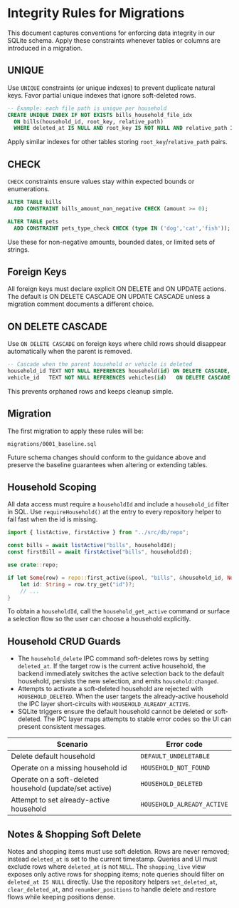 # Integrity Rules for Migrations

This document captures conventions for enforcing data integrity in our SQLite schema. Apply these constraints whenever tables or columns are introduced in a migration.

## UNIQUE

Use `UNIQUE` constraints (or unique indexes) to prevent duplicate natural keys. Favor partial unique indexes that ignore soft-deleted rows.

```sql
-- Example: each file path is unique per household
CREATE UNIQUE INDEX IF NOT EXISTS bills_household_file_idx
  ON bills(household_id, root_key, relative_path)
  WHERE deleted_at IS NULL AND root_key IS NOT NULL AND relative_path IS NOT NULL;
```

Apply similar indexes for other tables storing `root_key`/`relative_path` pairs.

## CHECK

`CHECK` constraints ensure values stay within expected bounds or enumerations.

```sql
ALTER TABLE bills
  ADD CONSTRAINT bills_amount_non_negative CHECK (amount >= 0);

ALTER TABLE pets
  ADD CONSTRAINT pets_type_check CHECK (type IN ('dog','cat','fish'));
```

Use these for non-negative amounts, bounded dates, or limited sets of strings.

## Foreign Keys

All foreign keys must declare explicit ON DELETE and ON UPDATE actions. The default is ON DELETE CASCADE ON UPDATE CASCADE unless a migration comment documents a different choice.

## ON DELETE CASCADE

Use `ON DELETE CASCADE` on foreign keys where child rows should disappear automatically when the parent is removed.

```sql
-- Cascade when the parent household or vehicle is deleted
household_id TEXT NOT NULL REFERENCES household(id) ON DELETE CASCADE,
vehicle_id   TEXT NOT NULL REFERENCES vehicles(id)   ON DELETE CASCADE
```

This prevents orphaned rows and keeps cleanup simple.

## Migration

The first migration to apply these rules will be:

```
migrations/0001_baseline.sql
```

Future schema changes should conform to the guidance above and preserve the
baseline guarantees when altering or extending tables.

## Household Scoping

All data access must require a `householdId` and include a `household_id`
filter in SQL. Use `requireHousehold()` at the entry to every repository
helper to fail fast when the id is missing.

```ts
import { listActive, firstActive } from "../src/db/repo";

const bills = await listActive("bills", householdId);
const firstBill = await firstActive("bills", householdId);
```

```rust
use crate::repo;

if let Some(row) = repo::first_active(&pool, "bills", &household_id, None).await? {
    let id: String = row.try_get("id")?;
    // ...
}
```

To obtain a `householdId`, call the `household_get_active` command or
surface a selection flow so the user can choose a household explicitly.

## Household CRUD Guards

- The `household_delete` IPC command soft-deletes rows by setting
  `deleted_at`. If the target row is the current active household, the backend
  immediately switches the active selection back to the default household,
  persists the new selection, and emits `household:changed`.
- Attempts to activate a soft-deleted household are rejected with
  `HOUSEHOLD_DELETED`. When the user targets the already-active household the
  IPC layer short-circuits with `HOUSEHOLD_ALREADY_ACTIVE`.
- SQLite triggers ensure the default household cannot be deleted or
  soft-deleted. The IPC layer maps attempts to stable error codes so the UI can
  present consistent messages.

| Scenario | Error code |
| --- | --- |
| Delete default household | `DEFAULT_UNDELETABLE` |
| Operate on a missing household id | `HOUSEHOLD_NOT_FOUND` |
| Operate on a soft-deleted household (update/set active) | `HOUSEHOLD_DELETED` |
| Attempt to set already-active household | `HOUSEHOLD_ALREADY_ACTIVE` |

## Notes & Shopping Soft Delete

Notes and shopping items must use soft deletion. Rows are never removed;
instead `deleted_at` is set to the current timestamp. Queries and UI must
exclude rows where `deleted_at` is not `NULL`. The `shopping_live` view
exposes only active rows for shopping items; note queries should filter on
`deleted_at IS NULL` directly. Use the repository helpers `set_deleted_at`,
`clear_deleted_at`, and `renumber_positions` to handle delete and restore
flows while keeping positions dense.
